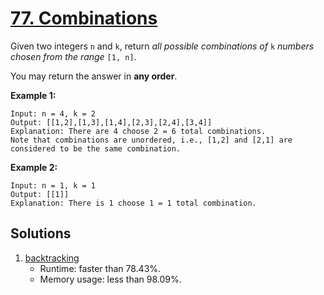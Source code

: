 # [77. Combinations](https://leetcode.com/problems/combinations/)

Given two integers `n` and `k`, return _all possible combinations of_ `k` _numbers chosen from the range_ `[1, n]`.

You may return the answer in **any order**.

**Example 1:**

```
Input: n = 4, k = 2
Output: [[1,2],[1,3],[1,4],[2,3],[2,4],[3,4]]
Explanation: There are 4 choose 2 = 6 total combinations.
Note that combinations are unordered, i.e., [1,2] and [2,1] are considered to be the same combination.
```

**Example 2:**

```
Input: n = 1, k = 1
Output: [[1]]
Explanation: There is 1 choose 1 = 1 total combination.
```

## Solutions
1. [backtracking](./Combinations.java)
    - Runtime: faster than 78.43%.
    - Memory usage: less than 98.09%.
